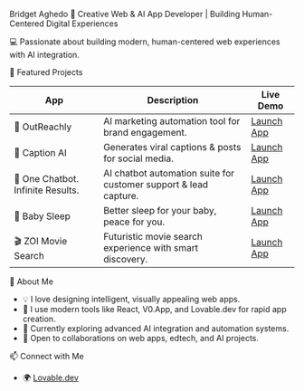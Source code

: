 
Bridget Aghedo 🦄 Creative Web & AI App Developer | Building Human-Centered Digital Experiences

💻 Passionate about building modern, human-centered web experiences with AI integration.


🚀 Featured Projects

| App | Description | Live Demo |
|-----|--------------|-----------|
| 🤑 OutReachly | AI marketing automation tool for brand engagement. | [Launch App](https://v0.app/chat/out-reachly-brand-assets-l6Cb6mA4FMm) |
| 💬 Caption AI | Generates viral captions & posts for social media. | [Launch App](https://v0.app/chat/social-media-ai-generator-mOdGYHniS4Q) |
| 🤖 One Chatbot. Infinite Results.| AI chatbot automation suite for customer support & lead capture. | [Launch App](https://v0.app/chat/ai-chatbot-automations-cNpr7KAXbgF) |
| 🍼 Baby Sleep | Better sleep for your baby, peace for you. | [Launch App](https://v0.app/chat/baby-sleep-app-cTat0wivY57) |
| 🎬 ZOI Movie Search| Futuristic movie search experience with smart discovery. | [Launch App](https://v0.app/chat/futuristic-movie-search-lXcqmYRk6CO) |


🧠 About Me
- 💡 I love designing intelligent, visually appealing web apps.  
- 🎨 I use modern tools like React, V0.App, and Lovable.dev for rapid app creation.  
- 🌱 Currently exploring advanced AI integration and automation systems.  
- 🤝 Open to collaborations on web apps, edtech, and AI projects.  


📫 Connect with Me
- 🌍 [Lovable.dev](https://lovable.dev/projects/50947034-c075-448f-a8d5-7f60e7a6e515)

<!---
Briggy2022/Briggy2022 is a ✨ special ✨ repository because its `README.md` (this file) appears on your GitHub profile.
You can click the Preview link to take a look at your changes.
--->
